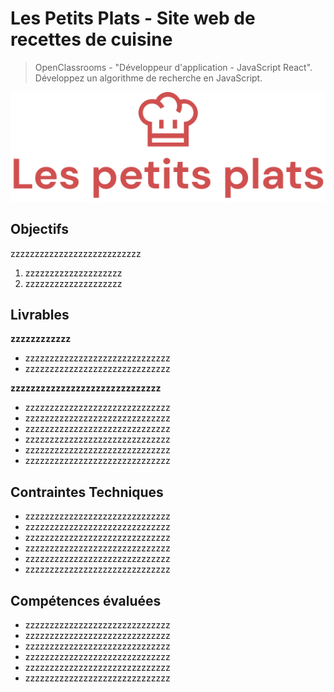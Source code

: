 # Les Petits Plats - Site web de recettes de cuisine

> OpenClassrooms - "Développeur d'application - JavaScript React".  
> Développez un algorithme de recherche en JavaScript.

![Website Mockup](./assets/logo.png)

## Objectifs

zzzzzzzzzzzzzzzzzzzzzzzzzzz

1. zzzzzzzzzzzzzzzzzzzz
2. zzzzzzzzzzzzzzzzzzzz

## Livrables

**zzzzzzzzzzzz**

- zzzzzzzzzzzzzzzzzzzzzzzzzzzzzz
- zzzzzzzzzzzzzzzzzzzzzzzzzzzzzz

**zzzzzzzzzzzzzzzzzzzzzzzzzzzzzz**

- zzzzzzzzzzzzzzzzzzzzzzzzzzzzzz
- zzzzzzzzzzzzzzzzzzzzzzzzzzzzzz
- zzzzzzzzzzzzzzzzzzzzzzzzzzzzzz
- zzzzzzzzzzzzzzzzzzzzzzzzzzzzzz
- zzzzzzzzzzzzzzzzzzzzzzzzzzzzzz
- zzzzzzzzzzzzzzzzzzzzzzzzzzzzzz

## Contraintes Techniques

- zzzzzzzzzzzzzzzzzzzzzzzzzzzzzz
- zzzzzzzzzzzzzzzzzzzzzzzzzzzzzz
- zzzzzzzzzzzzzzzzzzzzzzzzzzzzzz
- zzzzzzzzzzzzzzzzzzzzzzzzzzzzzz
- zzzzzzzzzzzzzzzzzzzzzzzzzzzzzz
- zzzzzzzzzzzzzzzzzzzzzzzzzzzzzz

## Compétences évaluées

- zzzzzzzzzzzzzzzzzzzzzzzzzzzzzz
- zzzzzzzzzzzzzzzzzzzzzzzzzzzzzz
- zzzzzzzzzzzzzzzzzzzzzzzzzzzzzz
- zzzzzzzzzzzzzzzzzzzzzzzzzzzzzz
- zzzzzzzzzzzzzzzzzzzzzzzzzzzzzz
- zzzzzzzzzzzzzzzzzzzzzzzzzzzzzz